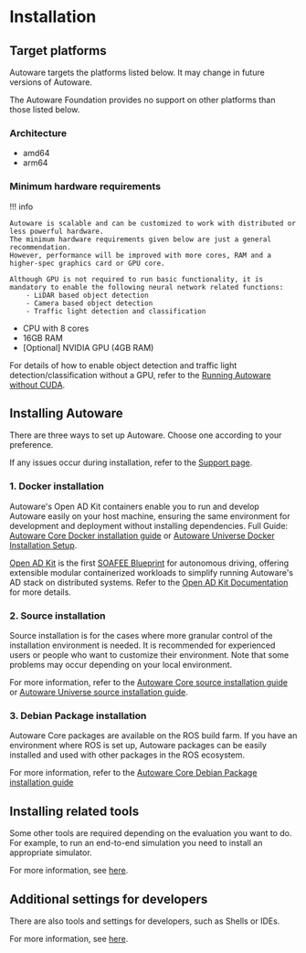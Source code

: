 # Installation

## Target platforms

Autoware targets the platforms listed below. It may change in future versions of Autoware.

The Autoware Foundation provides no support on other platforms than those listed below.

### Architecture

- amd64
- arm64

### Minimum hardware requirements

!!! info

    Autoware is scalable and can be customized to work with distributed or less powerful hardware.
    The minimum hardware requirements given below are just a general recommendation.
    However, performance will be improved with more cores, RAM and a higher-spec graphics card or GPU core.

    Although GPU is not required to run basic functionality, it is mandatory to enable the following neural network related functions:
        - LiDAR based object detection
        - Camera based object detection
        - Traffic light detection and classification

- CPU with 8 cores
- 16GB RAM
- [Optional] NVIDIA GPU (4GB RAM)

For details of how to enable object detection and traffic light detection/classification without a GPU, refer to the [Running Autoware without CUDA](../how-to-guides/others/running-autoware-without-cuda.md).

## Installing Autoware

There are three ways to set up Autoware. Choose one according to your preference.

If any issues occur during installation, refer to the [Support page](../support/index.md).

### 1. Docker installation

Autoware's Open AD Kit containers enable you to run and develop Autoware easily on your host machine, ensuring the same environment for development and deployment without installing dependencies. Full Guide: [Autoware Core Docker installation guide](autoware/core-docker-installation.md) or [Autoware Universe Docker Installation Setup](autoware/docker-installation.md).

[Open AD Kit](https://autoware.org/open-ad-kit/) is the first [SOAFEE Blueprint](https://www.soafee.io/about/charter) for autonomous driving, offering extensible modular containerized workloads to simplify running Autoware's AD stack on distributed systems. Refer to the [Open AD Kit Documentation](https://autowarefoundation.github.io/openadkit/) for more details.

### 2. Source installation

Source installation is for the cases where more granular control of the installation environment is needed.
It is recommended for experienced users or people who want to customize their environment.
Note that some problems may occur depending on your local environment.

For more information, refer to the [Autoware Core source installation guide](autoware/core-source-installation.md) or [Autoware Universe source installation guide](autoware/source-installation.md).

### 3. Debian Package installation

Autoware Core packages are available on the ROS build farm.
If you have an environment where ROS is set up, Autoware packages can be easily installed and used with other packages in the ROS ecosystem.

For more information, refer to the [Autoware Core Debian Package installation guide](autoware/core-debian-installation.md)

## Installing related tools

Some other tools are required depending on the evaluation you want to do.
For example, to run an end-to-end simulation you need to install an appropriate simulator.

For more information, see [here](related-tools/index.md).

## Additional settings for developers

There are also tools and settings for developers, such as Shells or IDEs.

For more information, see [here](additional-settings-for-developers/index.md).
